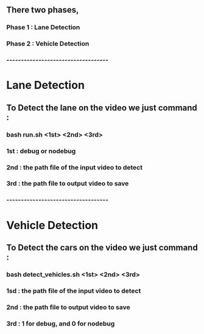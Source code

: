## There two phases,
###      Phase 1 : Lane Detection
###      Phase 2 : Vehicle Detection
### -----------------------------------
# Lane Detection
## To Detect the lane on the video we just command : 
### bash run.sh <1st> <2nd> <3rd>
### 1st : debug or nodebug
### 2nd : the path file of the input video to detect
### 3rd : the path file to output video to save 
### -----------------------------------
# Vehicle Detection
## To Detect the cars on the video we just command : 
### bash detect_vehicles.sh <1st> <2nd> <3rd>
### 1sd : the path file of the input video to detect
### 2nd : the path file to output video to save 
### 3rd : 1 for debug, and 0 for nodebug
